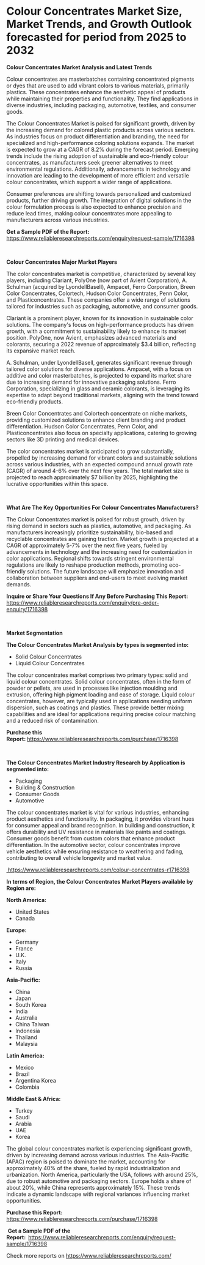 <p><h1>Colour Concentrates Market Size, Market Trends, and Growth Outlook forecasted for period from 2025 to 2032</h1></p><p><strong>Colour Concentrates Market Analysis and Latest Trends</strong></p>
<p><p>Colour concentrates are masterbatches containing concentrated pigments or dyes that are used to add vibrant colors to various materials, primarily plastics. These concentrates enhance the aesthetic appeal of products while maintaining their properties and functionality. They find applications in diverse industries, including packaging, automotive, textiles, and consumer goods.</p><p>The Colour Concentrates Market is poised for significant growth, driven by the increasing demand for colored plastic products across various sectors. As industries focus on product differentiation and branding, the need for specialized and high-performance coloring solutions expands. The market is expected to grow at a CAGR of 8.2% during the forecast period. Emerging trends include the rising adoption of sustainable and eco-friendly colour concentrates, as manufacturers seek greener alternatives to meet environmental regulations. Additionally, advancements in technology and innovation are leading to the development of more efficient and versatile colour concentrates, which support a wider range of applications.</p><p>Consumer preferences are shifting towards personalized and customized products, further driving growth. The integration of digital solutions in the colour formulation process is also expected to enhance precision and reduce lead times, making colour concentrates more appealing to manufacturers across various industries.</p></p>
<p><strong>Get a Sample PDF of the Report:&nbsp;</strong> <a href="https://www.reliableresearchreports.com/enquiry/request-sample/1716398?utm_campaign=3281&utm_medium=2&utm_source=Github&utm_content=ia&utm_term=31032025&utm_id=colour-concentrates">https://www.reliableresearchreports.com/enquiry/request-sample/1716398</a></p>
<p>&nbsp;</p>
<p><strong>Colour Concentrates Major Market Players</strong></p>
<p><p>The color concentrates market is competitive, characterized by several key players, including Clariant, PolyOne (now part of Avient Corporation), A. Schulman (acquired by LyondellBasell), Ampacet, Ferro Corporation, Breen Color Concentrates, Colortech, Hudson Color Concentrates, Penn Color, and Plasticoncentrates. These companies offer a wide range of solutions tailored for industries such as packaging, automotive, and consumer goods.</p><p>Clariant is a prominent player, known for its innovation in sustainable color solutions. The company's focus on high-performance products has driven growth, with a commitment to sustainability likely to enhance its market position. PolyOne, now Avient, emphasizes advanced materials and colorants, securing a 2022 revenue of approximately $3.4 billion, reflecting its expansive market reach.</p><p>A. Schulman, under LyondellBasell, generates significant revenue through tailored color solutions for diverse applications. Ampacet, with a focus on additive and color masterbatches, is projected to expand its market share due to increasing demand for innovative packaging solutions. Ferro Corporation, specializing in glass and ceramic colorants, is leveraging its expertise to adapt beyond traditional markets, aligning with the trend toward eco-friendly products.</p><p>Breen Color Concentrates and Colortech concentrate on niche markets, providing customized solutions to enhance client branding and product differentiation. Hudson Color Concentrates, Penn Color, and Plasticoncentrates also focus on specialty applications, catering to growing sectors like 3D printing and medical devices.</p><p>The color concentrates market is anticipated to grow substantially, propelled by increasing demand for vibrant colors and sustainable solutions across various industries, with an expected compound annual growth rate (CAGR) of around 4-6% over the next few years. The total market size is projected to reach approximately $7 billion by 2025, highlighting the lucrative opportunities within this space.</p></p>
<p>&nbsp;</p>
<p><strong>What Are The Key Opportunities For Colour Concentrates Manufacturers?</strong></p>
<p><p>The Colour Concentrates market is poised for robust growth, driven by rising demand in sectors such as plastics, automotive, and packaging. As manufacturers increasingly prioritize sustainability, bio-based and recyclable concentrates are gaining traction. Market growth is projected at a CAGR of approximately 5-7% over the next five years, fueled by advancements in technology and the increasing need for customization in color applications. Regional shifts towards stringent environmental regulations are likely to reshape production methods, promoting eco-friendly solutions. The future landscape will emphasize innovation and collaboration between suppliers and end-users to meet evolving market demands.</p></p>
<p><strong>Inquire or Share Your Questions If Any Before Purchasing This Report:</strong> <a href="https://www.reliableresearchreports.com/enquiry/pre-order-enquiry/1716398?utm_campaign=3281&utm_medium=2&utm_source=Github&utm_content=ia&utm_term=31032025&utm_id=colour-concentrates">https://www.reliableresearchreports.com/enquiry/pre-order-enquiry/1716398</a></p>
<p>&nbsp;</p>
<p><strong>Market Segmentation</strong></p>
<p><strong>The Colour Concentrates Market Analysis by types is segmented into:</strong></p>
<p><ul><li>Solid Colour Concentrates</li><li>Liquid Colour Concentrates</li></ul></p>
<p><p>The colour concentrates market comprises two primary types: solid and liquid colour concentrates. Solid colour concentrates, often in the form of powder or pellets, are used in processes like injection moulding and extrusion, offering high pigment loading and ease of storage. Liquid colour concentrates, however, are typically used in applications needing uniform dispersion, such as coatings and plastics. These provide better mixing capabilities and are ideal for applications requiring precise colour matching and a reduced risk of contamination.</p></p>
<p><strong>Purchase this Report:&nbsp;</strong><a href="https://www.reliableresearchreports.com/purchase/1716398?utm_campaign=3281&utm_medium=2&utm_source=Github&utm_content=ia&utm_term=31032025&utm_id=colour-concentrates">https://www.reliableresearchreports.com/purchase/1716398</a></p>
<p>&nbsp;</p>
<p><strong>The Colour Concentrates Market Industry Research by Application is segmented into:</strong></p>
<p><ul><li>Packaging</li><li>Building & Construction</li><li>Consumer Goods</li><li>Automotive</li></ul></p>
<p><p>The colour concentrates market is vital for various industries, enhancing product aesthetics and functionality. In packaging, it provides vibrant hues for consumer appeal and brand recognition. In building and construction, it offers durability and UV resistance in materials like paints and coatings. Consumer goods benefit from custom colors that enhance product differentiation. In the automotive sector, colour concentrates improve vehicle aesthetics while ensuring resistance to weathering and fading, contributing to overall vehicle longevity and market value.</p></p>
<p><a href="https://www.reliableresearchreports.com/colour-concentrates-r1716398?utm_campaign=3281&utm_medium=2&utm_source=Github&utm_content=ia&utm_term=31032025&utm_id=colour-concentrates">&nbsp;https://www.reliableresearchreports.com/colour-concentrates-r1716398</a></p>
<p><strong>In terms of Region, the Colour Concentrates Market Players available by Region are:</strong></p>
<p>
    <p> <strong> North America: </strong>
        <ul>
            <li>United States</li>
            <li>Canada</li>
        </ul>
        </p> 
    <p> <strong> Europe: </strong>
        <ul>
            <li>Germany</li>
            <li>France</li>
            <li>U.K.</li>
            <li>Italy</li>
            <li>Russia</li>
        </ul>
        </p> 
    <p> <strong> Asia-Pacific: </strong>
        <ul>
            <li>China</li>
            <li>Japan</li>
            <li>South Korea</li>
            <li>India</li>
            <li>Australia</li>
            <li>China Taiwan</li>
            <li>Indonesia</li>
            <li>Thailand</li>
            <li>Malaysia</li>
        </ul>
        </p> 
    <p> <strong> Latin America: </strong>
        <ul>
            <li>Mexico</li>
            <li>Brazil</li>
            <li>Argentina Korea</li>
            <li>Colombia</li>
        </ul>
        </p> 
    <p> <strong> Middle East & Africa: </strong>
        <ul>
            <li>Turkey</li>
            <li>Saudi</li>
            <li>Arabia</li>
            <li>UAE</li>
            <li>Korea</li>
        </ul>
    </p>
    </p>
<p><p>The global colour concentrates market is experiencing significant growth, driven by increasing demand across various industries. The Asia-Pacific (APAC) region is poised to dominate the market, accounting for approximately 40% of the share, fueled by rapid industrialization and urbanization. North America, particularly the USA, follows with around 25%, due to robust automotive and packaging sectors. Europe holds a share of about 20%, while China represents approximately 15%. These trends indicate a dynamic landscape with regional variances influencing market opportunities.</p></p>
<p><strong>Purchase this Report: </strong><a href="https://www.reliableresearchreports.com/purchase/1716398?utm_campaign=3281&utm_medium=2&utm_source=Github&utm_content=ia&utm_term=31032025&utm_id=colour-concentrates">https://www.reliableresearchreports.com/purchase/1716398</a></p>
<p>&nbsp;<strong>Get a Sample PDF of the Report:&nbsp;&nbsp;</strong><a href="https://www.reliableresearchreports.com/enquiry/request-sample/1716398?utm_campaign=3281&utm_medium=2&utm_source=Github&utm_content=ia&utm_term=31032025&utm_id=colour-concentrates">https://www.reliableresearchreports.com/enquiry/request-sample/1716398</a></p>
<p><strong></strong></p>
<p>Check more reports on <a href="https://www.reliableresearchreports.com/?utm_campaign=3281&utm_medium=2&utm_source=Github&utm_content=ia&utm_term=31032025&utm_id=colour-concentrates">https://www.reliableresearchreports.com/</a></p>